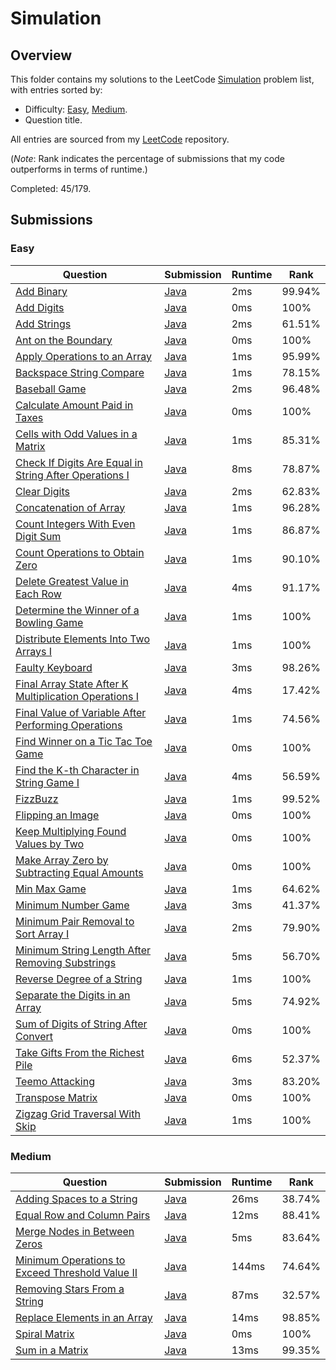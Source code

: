 # Simulation

## Overview
This folder contains my solutions to the LeetCode [Simulation](https://leetcode.com/problem-list/simulation/) problem list,
with entries sorted by:
- Difficulty: [Easy](#easy), [Medium](#medium).
- Question title.

All entries are sourced from my [LeetCode](https://github.com/shumarb/leetcode) repository.

(*Note*: Rank indicates the percentage of submissions that my code outperforms in terms of runtime.)

Completed: 45/179.

## Submissions
### Easy
| Question                                                                                                                                                    | Submission                                                                                                                   | Runtime | Rank   |
|-------------------------------------------------------------------------------------------------------------------------------------------------------------|------------------------------------------------------------------------------------------------------------------------------|---------|--------|
| [Add Binary](https://leetcode.com/problems/add-binary/description/)                                                                                         | [Java](https://github.com/shumarb/leetcode/blob/main/submissions/java/AddBinary.java)                                        | 2ms     | 99.94% |
| [Add Digits](https://leetcode.com/problems/add-digits/description/)                                                                                         | [Java](https://github.com/shumarb/leetcode/blob/main/submissions/java/AddDigits.java)                                        | 0ms     | 100%   |
| [Add Strings](https://leetcode.com/problems/add-strings/description/)                                                                                       | [Java](https://github.com/shumarb/leetcode/blob/main/submissions/java/AddStrings.java)                                       | 2ms     | 61.51% |
| [Ant on the Boundary](https://leetcode.com/problems/ant-on-the-boundary/description/)                                                                       | [Java](https://github.com/shumarb/leetcode/blob/main/submissions/java/AntOnTheBoundary.java)                                 | 0ms     | 100%   |
| [Apply Operations to an Array](https://leetcode.com/problems/apply-operations-to-an-array/description/)                                                     | [Java](https://github.com/shumarb/leetcode/blob/main/submissions/java/ApplyOperationsToAnArray.java)                         | 1ms     | 95.99% |
| [Backspace String Compare](https://leetcode.com/problems/backspace-string-compare/description/)                                                             | [Java](https://github.com/shumarb/leetcode/blob/main/submissions/java/BackspaceStringCompare.java)                           | 1ms     | 78.15% |
| [Baseball Game](https://leetcode.com/problems/baseball-game/description/)                                                                                   | [Java](https://github.com/shumarb/leetcode/blob/main/submissions/java/BaseballGame.java)                                     | 2ms     | 96.48% |
| [Calculate Amount Paid in Taxes](https://leetcode.com/problems/calculate-amount-paid-in-taxes/description/)                                                 | [Java](https://github.com/shumarb/leetcode/blob/main/submissions/java/CalculateAmountPaidInTaxes.java)                       | 0ms     | 100%   |
| [Cells with Odd Values in a Matrix](https://leetcode.com/problems/cells-with-odd-values-in-a-matrix/description/)                                           | [Java](https://github.com/shumarb/leetcode/blob/main/submissions/java/CellsWithOddValuesInAMatrix.java)                      | 1ms     | 85.31% |
| [Check If Digits Are Equal in String After Operations I](https://leetcode.com/problems/check-if-digits-are-equal-in-string-after-operations-i/description/) | [Java](https://github.com/shumarb/leetcode/blob/main/submissions/java/CheckIfDigitsAreEqualInStringAfterOperationsOne.java)  | 8ms     | 78.87% |
| [Clear Digits](https://leetcode.com/problems/clear-digits/description/)                                                                                     | [Java](https://github.com/shumarb/leetcode/blob/main/submissions/java/ClearDigits.java)                                      | 2ms     | 62.83% |
| [Concatenation of Array](https://leetcode.com/problems/concatenation-of-array/)                                                                             | [Java](https://github.com/shumarb/leetcode/blob/main/submissions/java/ConcatenationOfArrays.java)                            | 1ms     | 96.28% |
| [Count Integers With Even Digit Sum](https://leetcode.com/problems/count-integers-with-even-digit-sum/description/)                                         | [Java](https://github.com/shumarb/leetcode/blob/main/submissions/java/CountIntegersWithEvenDigitSum.java)                    | 1ms     | 86.87% |
| [Count Operations to Obtain Zero](https://leetcode.com/problems/count-operations-to-obtain-zero/description/)                                               | [Java](https://github.com/shumarb/leetcode/blob/main/submissions/java/CountOperationsToObtainZero.java)                      | 1ms     | 90.10% |
| [Delete Greatest Value in Each Row](https://leetcode.com/problems/delete-greatest-value-in-each-row/description/)                                           | [Java](https://github.com/shumarb/leetcode/blob/main/submissions/java/DeleteGreatestValueInEachRow.java)                     | 4ms     | 91.17% |
| [Determine the Winner of a Bowling Game](https://leetcode.com/problems/determine-the-winner-of-a-bowling-game/description/)                                 | [Java](https://github.com/shumarb/leetcode/blob/main/submissions/java/DetermineTheWinnerOfABowlingGame.java)                 | 1ms     | 100%   |
| [Distribute Elements Into Two Arrays I](https://leetcode.com/problems/distribute-elements-into-two-arrays-i/description/)                                   | [Java](https://github.com/shumarb/leetcode/blob/main/submissions/java/DistributeElementsIntoTwoArraysOne.java)               | 1ms     | 100%   |
| [Faulty Keyboard](https://leetcode.com/problems/faulty-keyboard/description/)                                                                               | [Java](https://github.com/shumarb/leetcode/blob/main/submissions/java/FaultyKeyboard.java)                                   | 3ms     | 98.26% |
| [Final Array State After K Multiplication Operations I](https://leetcode.com/problems/final-array-state-after-k-multiplication-operations-i/description/)   | [Java](https://github.com/shumarb/leetcode/blob/main/submissions/java/FinalArrayStateAfterKMultiplicationOperationsOne.java) | 4ms     | 17.42% |
| [Final Value of Variable After Performing Operations](https://leetcode.com/problems/final-value-of-variable-after-performing-operations/description/)       | [Java](https://github.com/shumarb/leetcode/blob/main/submissions/java/FindValueOfVariableAfterPerformingOperations.java)     | 1ms     | 74.56% |
| [Find Winner on a Tic Tac Toe Game](https://leetcode.com/problems/find-winner-on-a-tic-tac-toe-game/description/)                                           | [Java](https://github.com/shumarb/leetcode/blob/main/submissions/java/FindWinnerOnATicTacToeGame.java)                       | 0ms     | 100%   |
| [Find the K-th Character in String Game I](https://leetcode.com/problems/find-the-k-th-character-in-string-game-i/description/)                             | [Java](https://github.com/shumarb/leetcode/blob/main/submissions/java/FindTheKthCharacterInStringGameOne.java)               | 4ms     | 56.59% |
| [FizzBuzz](https://leetcode.com/problems/fizz-buzz/description/)                                                                                            | [Java](https://github.com/shumarb/leetcode/blob/main/submissions/java/FizzBuzz.java)                                         | 1ms     | 99.52% |
| [Flipping an Image](https://leetcode.com/problems/flipping-an-image/description)                                                                            | [Java](https://github.com/shumarb/leetcode/blob/main/submissions/java/FlippingAnImage.java)                                  | 0ms     | 100%   |
| [Keep Multiplying Found Values by Two](https://leetcode.com/problems/keep-multiplying-found-values-by-two/description/)                                     | [Java](https://github.com/shumarb/leetcode/blob/main/submissions/java//KeepMultiplyingFoundValuesByTwo.java)                 | 0ms     | 100%   |
| [Make Array Zero by Subtracting Equal Amounts](https://leetcode.com/problems/make-array-zero-by-subtracting-equal-amounts/description/)                     | [Java](https://github.com/shumarb/leetcode/blob/main/submissions/java/MakeArrayZeroBySubtractingEqualAmounts.java)           | 0ms     | 100%   |
| [Min Max Game](https://leetcode.com/problems/min-max-game/description/)                                                                                     | [Java](https://github.com/shumarb/leetcode/blob/main/submissions/java/MinMaxGame.java)                                       | 1ms     | 64.62% |
| [Minimum Number Game](https://leetcode.com/problems/minimum-number-game/description/)                                                                       | [Java](https://github.com/shumarb/leetcode/blob/main/submissions/java/MinimumNumberGame.java)                                | 3ms     | 41.37% |
| [Minimum Pair Removal to Sort Array I](https://leetcode.com/problems/minimum-pair-removal-to-sort-array-i/description/)                                     | [Java](https://github.com/shumarb/leetcode/blob/main/submissions/java/MinimumPairRemovalToSortArrayOne.java)                 | 2ms     | 79.90% |
| [Minimum String Length After Removing Substrings](https://leetcode.com/problems/minimum-string-length-after-removing-substrings/description/)               | [Java](https://github.com/shumarb/leetcode/blob/main/submissions/java/MinimumStringLengthAfterRemovingSubstrings.java)       | 5ms     | 56.70% |
| [Reverse Degree of a String](https://leetcode.com/problems/reverse-degree-of-a-string/description/)                                                         | [Java](https://github.com/shumarb/leetcode/blob/main/submissions/java/ReverseDegreeOfAString.java)                           | 1ms     | 100%   |
| [Separate the Digits in an Array](https://leetcode.com/problems/separate-the-digits-in-an-array/description/)                                               | [Java](https://github.com/shumarb/leetcode/blob/main/submissions/java/SeparateTheDigitsInAnArray.java)                       | 5ms     | 74.92% |
| [Sum of Digits of String After Convert](https://leetcode.com/problems/sum-of-digits-of-string-after-convert/description/)                                   | [Java](https://github.com/shumarb/leetcode/blob/main/submissions/java/SumOfDigitsOfStringAfterConvert.java)                  | 0ms     | 100%   |
| [Take Gifts From the Richest Pile](https://leetcode.com/problems/take-gifts-from-the-richest-pile/description/)                                             | [Java](https://github.com/shumarb/leetcode/blob/main/submissions/java/TakeGiftsFromTheRichestPile.java)                      | 6ms     | 52.37% |
| [Teemo Attacking](https://leetcode.com/problems/teemo-attacking/description/)                                                                               | [Java](https://github.com/shumarb/leetcode/blob/main/submissions/java/TeemoAttacking.java)                                   | 3ms     | 83.20% |
| [Transpose Matrix](https://leetcode.com/problems/transpose-matrix/description/)                                                                             | [Java](https://github.com/shumarb/leetcode/blob/main/submissions/java/TransposeMatrix.java)                                  | 0ms     | 100%   |
| [Zigzag Grid Traversal With Skip](https://leetcode.com/problems/zigzag-grid-traversal-with-skip/description/)                                               | [Java](https://github.com/shumarb/leetcode/blob/main/submissions/java/ZigzagGridTraversalWithSkip.java)                      | 1ms     | 100%   |

### Medium
| Question                                                                                                                                      | Submission                                                                                                             | Runtime | Rank   |
|-----------------------------------------------------------------------------------------------------------------------------------------------|------------------------------------------------------------------------------------------------------------------------|---------|--------|
| [Adding Spaces to a String](https://leetcode.com/problems/adding-spaces-to-a-string/description/)                                             | [Java](https://github.com/shumarb/leetcode/blob/main/submissions/java/AddingSpacesToAString.java)                      | 26ms    | 38.74% |
| [Equal Row and Column Pairs](https://leetcode.com/problems/equal-row-and-column-pairs/description/)                                           | [Java](https://github.com/shumarb/leetcode/blob/main/submissions/java/EqualRowAndColumnPairs.java)                     | 12ms    | 88.41% |
| [Merge Nodes in Between Zeros](https://leetcode.com/problems/merge-nodes-in-between-zeros/description/)                                       | [Java](https://github.com/shumarb/leetcode/blob/main/submissions/java/MergeNodesInBetweenZeros.java)                   | 5ms     | 83.64% |
| [Minimum Operations to Exceed Threshold Value II](https://leetcode.com/problems/minimum-operations-to-exceed-threshold-value-ii/description/) | [Java](https://github.com/shumarb/leetcode/blob/main/submissions/java/MinimumOperationsToExceedThresholdValueTwo.java) | 144ms   | 74.64% |
| [Removing Stars From a String](https://leetcode.com/problems/removing-stars-from-a-string/description/)                                       | [Java](https://github.com/shumarb/leetcode/blob/main/submissions/java/RemovingStarsFromAString.java)                   | 87ms    | 32.57% |
| [Replace Elements in an Array](https://leetcode.com/problems/replace-elements-in-an-array/description/)                                       | [Java](https://github.com/shumarb/leetcode/blob/main/submissions/java/ReplaceElementsInAnArray.java)                   | 14ms    | 98.85% |
| [Spiral Matrix](https://leetcode.com/problems/spiral-matrix/description/)                                                                     | [Java](https://github.com/shumarb/leetcode/blob/main/submissions/java/SpiralMatrix.java)                               | 0ms     | 100%   |
| [Sum in a Matrix](https://leetcode.com/problems/sum-in-a-matrix/description/)                                                                 | [Java](https://github.com/shumarb/leetcode/blob/main/submissions/java/SumInAMatrix.java)                               | 13ms    | 99.35% |
